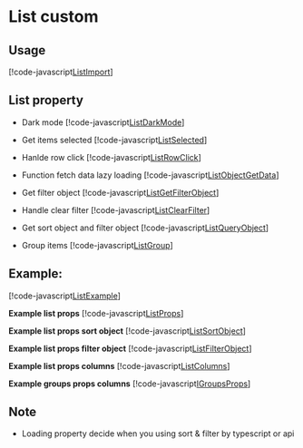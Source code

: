 # List custom

## Usage

[!code-javascript[ListImport](../../src/Dependencies/ListCustom/examples/ListExamples.tsx?name=ListImport)]

## List property

- Dark mode
  [!code-javascript[ListDarkMode](../../src/Dependencies/ListCustom/examples/ListExamples.tsx?name=ListDarkMode)]

- Get items selected
  [!code-javascript[ListSelected](../../src/Dependencies/ListCustom/examples/ListExamples.tsx?name=ListSelected)]

- Hanlde row click
  [!code-javascript[ListRowClick](../../src/Dependencies/ListCustom/examples/ListExamples.tsx?name=ListRowClick)]

- Function fetch data lazy loading
  [!code-javascript[ListObjectGetData](../../src/Dependencies/ListCustom/examples/ListExamples.tsx?name=ListObjectGetData)]

- Get filter object
  [!code-javascript[ListGetFilterObject](../../src/Dependencies/ListCustom/examples/ListExamples.tsx?name=ListGetFilterObject)]

- Handle clear filter
  [!code-javascript[ListClearFilter](../../src/Dependencies/ListCustom/examples/ListExamples.tsx?name=ListClearFilter)]

- Get sort object and filter object
  [!code-javascript[ListQueryObject](../../src/Dependencies/ListCustom/examples/ListExamples.tsx?name=ListQueryObject)]

- Group items
  [!code-javascript[ListGroup](../../src/Dependencies/ListCustom/examples/ListExamples.tsx?name=ListGroup)]

## Example:

[!code-javascript[ListExample](../../src/Dependencies/ListCustom/examples/ListExamples.tsx?name=ListExample)]

**Example list props**
[!code-javascript[ListProps](../../src/Dependencies/ListCustom/ListStyle.ts?name=ListProps)]

**Example list props sort object**
[!code-javascript[ListSortObject](../../src/Dependencies/ListCustom/ListStyle.ts?name=ListSortObject)]

**Example list props filter object**
[!code-javascript[ListFilterObject](../../src/Dependencies/ListCustom/ListStyle.ts?name=ListFilterObject)]

**Example list props columns**
[!code-javascript[ListColumns](../../src/Dependencies/ListCustom/ListStyle.ts?name=ListColumns)]

**Example groups props columns**
[!code-javascript[IGroupsProps](../../src/Dependencies/GroupedList/GroupedList.types.d.ts?name=IGroupsProps)]

## Note

- Loading property decide when you using sort & filter by typescript or api
